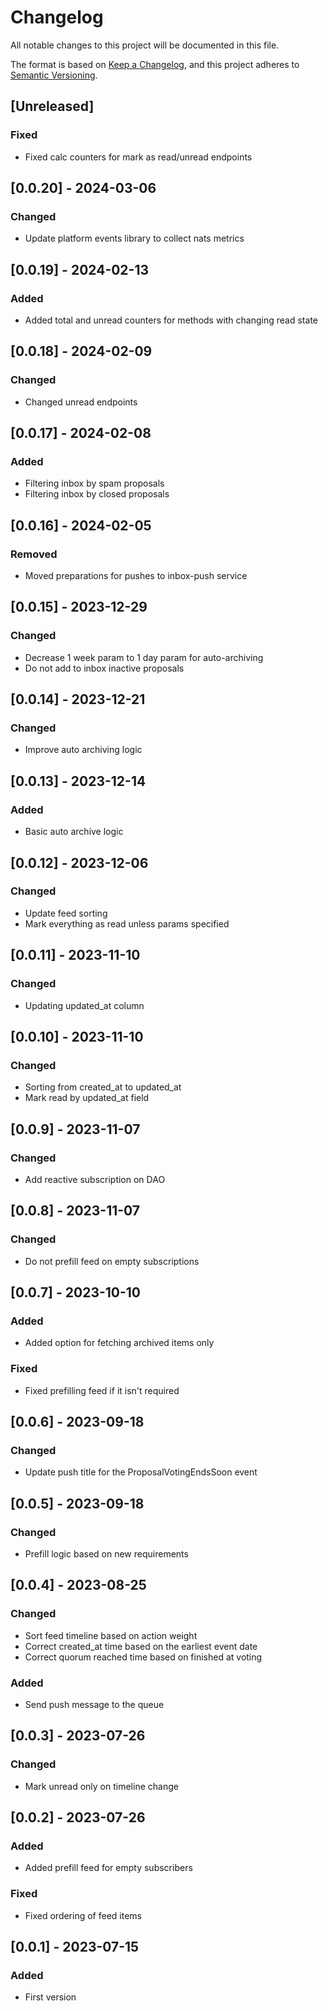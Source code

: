 # Changelog

All notable changes to this project will be documented in this file.

The format is based on [Keep a Changelog](https://keepachangelog.com/en/1.0.0/), and this project adheres
to [Semantic Versioning](https://semver.org/spec/v2.0.0.html).

## [Unreleased]

### Fixed
- Fixed calc counters for mark as read/unread endpoints

## [0.0.20] - 2024-03-06

### Changed
- Update platform events library to collect nats metrics

## [0.0.19] - 2024-02-13

### Added
- Added total and unread counters for methods with changing read state

## [0.0.18] - 2024-02-09

### Changed
- Changed unread endpoints

## [0.0.17] - 2024-02-08

### Added
- Filtering inbox by spam proposals
- Filtering inbox by closed proposals

## [0.0.16] - 2024-02-05

### Removed
- Moved preparations for pushes to inbox-push service

## [0.0.15] - 2023-12-29

### Changed
- Decrease 1 week param to 1 day param for auto-archiving 
- Do not add to inbox inactive proposals

## [0.0.14] - 2023-12-21

### Changed
- Improve auto archiving logic

## [0.0.13] - 2023-12-14

### Added
- Basic auto archive logic

## [0.0.12] - 2023-12-06

### Changed
- Update feed sorting
- Mark everything as read unless params specified

## [0.0.11] - 2023-11-10

### Changed
- Updating updated_at column

## [0.0.10] - 2023-11-10

### Changed
- Sorting from created_at to updated_at
- Mark read by updated_at field

## [0.0.9] - 2023-11-07

### Changed
- Add reactive subscription on DAO

## [0.0.8] - 2023-11-07

### Changed
- Do not prefill feed on empty subscriptions

## [0.0.7] - 2023-10-10

### Added
- Added option for fetching archived items only

### Fixed
- Fixed prefilling feed if it isn't required

## [0.0.6] - 2023-09-18

### Changed
- Update push title for the ProposalVotingEndsSoon event

## [0.0.5] - 2023-09-18

### Changed
- Prefill logic based on new requirements

## [0.0.4] - 2023-08-25

### Changed
- Sort feed timeline based on action weight
- Correct created_at time based on the earliest event date
- Correct quorum reached time based on finished at voting 

### Added
- Send push message to the queue

## [0.0.3] - 2023-07-26

### Changed
- Mark unread only on timeline change

## [0.0.2] - 2023-07-26

### Added
- Added prefill feed for empty subscribers

### Fixed
- Fixed ordering of feed items

## [0.0.1] - 2023-07-15

### Added
- First version
